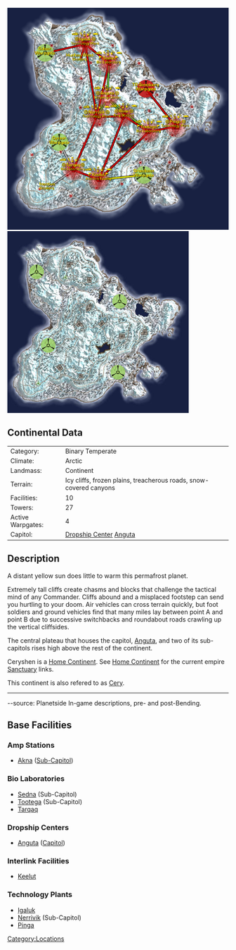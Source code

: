 ![](/images/CeryshenMap.jpg "fig:CeryshenMap.jpg")
![](/images/Ceryshen_Terrain.jpg "fig:Ceryshen_Terrain.jpg")

## Continental Data

|                   |                                                                             |
| ----------------- | --------------------------------------------------------------------------- |
| Category:         | Binary Temperate                                                            |
| Climate:          | Arctic                                                                      |
| Landmass:         | Continent                                                                   |
| Terrain:          | Icy cliffs, frozen plains, treacherous roads, snow-covered canyons          |
| Facilities:       | 10                                                                          |
| Towers:           | 27                                                                          |
| Active Warpgates: | 4                                                                           |
| Capitol:          | [Dropship Center](/Dropship_Center "wikilink") [Anguta](/Anguta "wikilink") |

## Description

A distant yellow sun does little to warm this permafrost planet.

Extremely tall cliffs create chasms and blocks that challenge the
tactical mind of any Commander. Cliffs abound and a misplaced footstep
can send you hurtling to your doom. Air vehicles can cross terrain
quickly, but foot soldiers and ground vehicles find that many miles lay
between point A and point B due to successive switchbacks and roundabout
roads crawling up the vertical cliffsides.

The central plateau that houses the capitol,
[Anguta](/Anguta "wikilink"), and two of its sub-capitols rises high
above the rest of the continent.

Ceryshen is a [Home Continent](/Home_Continent "wikilink"). See [Home
Continent](/Home_Continent "wikilink") for the current empire
[Sanctuary](/Sanctuary "wikilink") links.

This continent is also refered to as
[Cery](/Acronyms_and_Slang "wikilink").

---

--source: Planetside In-game descriptions, pre- and post-Bending.

## Base Facilities

### Amp Stations

- [Akna](/Akna "wikilink") ([Sub-Capitol](/Sub-Capitol "wikilink"))

### Bio Laboratories

- [Sedna](/Sedna "wikilink") (Sub-Capitol)
- [Tootega](/Tootega "wikilink") (Sub-Capitol)
- [Tarqaq](/Tarqaq "wikilink")

### Dropship Centers

- [Anguta](/Anguta "wikilink") ([Capitol](/Capitol "wikilink"))

### Interlink Facilities

- [Keelut](/Keelut "wikilink")

### Technology Plants

- [Igaluk](/Igaluk "wikilink")
- [Nerrivik](/Nerrivik "wikilink") (Sub-Capitol)
- [Pinga](/Pinga "wikilink")

[Category:Locations](/Category:Locations "wikilink")
